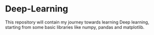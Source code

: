 # Deep-Learning
This repository will contain my journey towards learning Deep learning, starting from some basic libraries like numpy, pandas and matplotlib.
